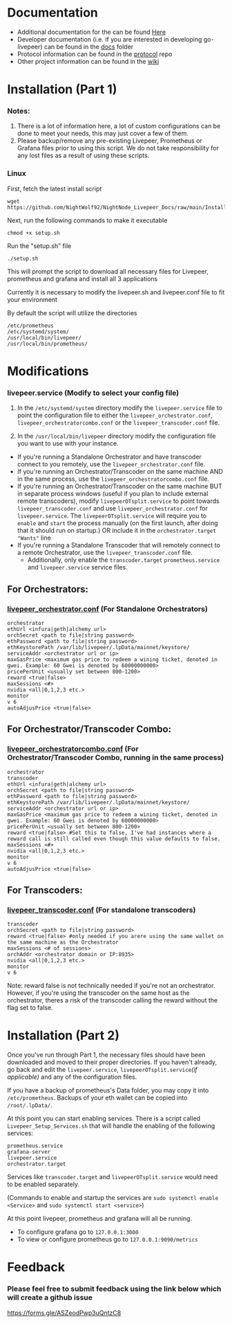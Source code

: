 # Documentation

* Additional documentation for the  can be found [Here](https://github.com/NightWolf92/NightNode_Livepeer_Docs/tree/main/Documentation) 
* Developer documentation (i.e. if you are interested in developing go-livepeer) can be found in the [docs](https://github.com/livepeer/go-livepeer/blob/master/doc) folder
* Protocol information can be found in the [protocol](https://github.com/livepeer/protocol) repo
* Other project information can be found in the [wiki](https://github.com/livepeer/wiki/wiki)


# Installation (Part 1)
### Notes: 
1. There is a lot of information here, a lot of custom configurations can be done to meet your needs, this may just cover a few of them.
2. Please backup/remove any pre-existing Livepeer, Prometheus or Grafana files prior to using this script. We do not take responsibility for any lost files as a result of using these scripts. 

### Linux

First, fetch the latest install script 
```
wget https://github.com/NightWolf92/NightNode_Livepeer_Docs/raw/main/Install/Linux/setup.sh
```
Next, run the following commands to make it executable

```
chmod +x setup.sh
```

Run the "setup.sh" file

```
./setup.sh
```

This will prompt the script to download all necessary files for Livepeer, prometheus and grafana and install all 3 applications

Currently it is necessary to modify the livepeer.sh and livepeer.conf file to fit your environment

By default the script will utilize the directories
```
/etc/prometheus
/etc/systemd/system/
/usr/local/bin/livepeer/
/usr/local/bin/prometheus/
```

# Modifications

### livepeer.service (Modify to select your config file)

1. In the ```/etc/systemd/system``` directory modify the ```livepeer.service``` file to point the configuration file to either the ```livepeer_orchestrator.conf```, ```livepeer_orchestratorcombo.conf``` or the ```livepeer_transcoder.conf``` file. 

2. In the ```/usr/local/bin/livepeer``` directory modify the configuration file you want to use with your instance. 
  * If you're running a Standalone Orchestrator and have transcoder connect to you remotely, use the ```livepeer_orchestrator.conf``` file. 
  * If you're running an Orchestrator/Transcoder on the same machine AND in the same process, use the ```livepeer_orchestratorcombo.conf``` file.
  * If you're running an Orchestrator/Transcoder on the same machine BUT in separate process windows (useful if you plan to include external remote transcoders), modify ```livepeerOTsplit.service``` to point towards ```livepeer_transcoder.conf``` and use ```livepeer_orchestrator.conf``` for ```livepeer.service```. The ```livepeerOTsplit.service``` will require you to ```enable``` and ```start``` the process manually (on the first launch, after doing that it should run on startup.) OR include it in the ```orchestrator.target``` ```"Wants"``` line
  * If you're running a Standalone Transcoder that will remotely connect to a remote Orchestrator, use the ```livepeer_transcoder.conf``` file.
    * Additionally, only enable the ```transcoder.target``` ```prometheus.service``` and ```livepeer.service``` service files.


## For Orchestrators:
### [livepeer_orchestrator.conf](https://github.com/NightWolf92/NightNode_Livepeer_Docs/blob/main/Install/Linux/livepeer_orchestrator.conf) (For Standalone Orchestrators)

```
orchestrator
ethUrl <infura|geth|alchemy url>
orchSecret <path to file|string password>
ethPassword <path to file|string password>
ethKeystorePath /var/lib/livepeer/.lpData/mainnet/keystore/
serviceAddr <orchestrator url or ip>
maxGasPrice <maximum gas price to redeem a wining ticket, denoted in gwei. Example: 60 Gwei is denoted by 60000000000>
pricePerUnit <usually set between 800-1200>
reward <true|false>
maxSessions <#>
nvidia <all|0,1,2,3 etc.>
monitor 
v 6
autoAdjusPrice <true|false>
```


## For Orchestrator/Transcoder Combo:
### [livepeer_orchestratorcombo.conf](https://github.com/NightWolf92/NightNode_Livepeer_Docs/blob/main/Install/Linux/livepeer_orchestratorcombo.conf) (For Orchestrator/Transcoder Combo, running in the same process)

```
orchestrator
transcoder
ethUrl <infura|geth|alchemy url>
orchSecret <path to file|string password>
ethPassword <path to file|string password>
ethKeystorePath /var/lib/livepeer/.lpData/mainnet/keystore/
serviceAddr <orchestrator url or ip>
maxGasPrice <maximum gas price to redeem a wining ticket, denoted in gwei. Example: 60 Gwei is denoted by 60000000000>
pricePerUnit <usually set between 800-1200>
reward <true|false> #Set this to false, I've had instances where a reward call is still called even though this value defaults to false.
maxSessions <#>
nvidia <all|0,1,2,3 etc.>
monitor 
v 6
autoAdjusPrice <true|false>
```


## For Transcoders: 
### [livepeer_transcoder.conf](https://github.com/NightWolf92/NightNode_Livepeer_Docs/blob/main/Install/Linux/livepeer_transcoder.conf) (For standalone transcoders)

```
transcoder
orchSecret <path to file|string password>
reward <true|false> #only needed if you arere using the same wallet on the same machine as the Orchestrator
maxSessions <# of sessions>
orchAddr <orchestrator domain or IP:8935>
nvidia <all|0,1,2,3 etc.>
monitor 
v 6
```
Note: reward false is not technically needed if you're not an orchestrator. However, if you're using the transcoder on the same host as the orchestrator, theres a risk of the transcoder calling the reward without the flag set to false. 


# Installation (Part 2)

Once you've run through Part 1, the necessary files should have been downloaded and moved to their proper directories. If you haven't already, go back and edit the ```livepeer.service```, ```livepeerOTsplit.service```*(if applicable)* and any of the configuration files. 

If you have a backup of prometheus's Data folder, you may copy it into ```/etc/prometheus```.
Backups of your eth wallet can be copied into ```/root/.lpData/```.

At this point you can start enabling services. 
There is a script called ```Livepeer_Setup_Services.sh``` that will handle the enabling of the following services:

```
prometheus.service
grafana-server 
livepeer.service
orchestrator.target
```

Services like ```transcoder.target``` and ```livepeerOTsplit.service``` would need to be enabled separately.

(Commands to enable and startup the services are ```sudo systemctl enable <Service>``` and ```sudo systemctl start <service>```)

At this point livepeer, prometheus and grafana will all be running. 
 * To configure grafana go to ```127.0.0.1:3000```
 * To view or configure prometheus go to ```127.0.0.1:9090/metrics```

# Feedback

### Please feel free to submit feedback using the link below which will create a github issue
https://forms.gle/ASZeodPwp3uQntzC8

